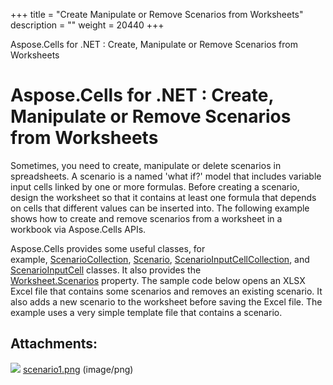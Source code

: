 +++
title = "Create Manipulate or Remove Scenarios from Worksheets" 
description = "" 
weight = 20440 
+++

Aspose.Cells for .NET : Create, Manipulate or Remove Scenarios from Worksheets  

# Aspose.Cells for .NET : Create, Manipulate or Remove Scenarios from Worksheets


Sometimes, you need to create, manipulate or delete scenarios in spreadsheets. A scenario is a named 'what if?' model that includes variable input cells linked by one or more formulas. Before creating a scenario, design the worksheet so that it contains at least one formula that depends on cells that different values can be inserted into. The following example shows how to create and remove scenarios from a worksheet in a workbook via Aspose.Cells APIs.

Aspose.Cells provides some useful classes, for example, [ScenarioCollection](https://apireference.aspose.com/net/cells/aspose.cells/scenariocollection), [Scenario](https://apireference.aspose.com/net/cells/aspose.cells/scenario), [ScenarioInputCellCollection](https://apireference.aspose.com/net/cells/aspose.cells/scenarioinputcellcollection), and [ScenarioInputCell](https://apireference.aspose.com/net/cells/aspose.cells/scenarioinputcell) classes. It also provides the [Worksheet.Scenarios](https://apireference.aspose.com/net/cells/aspose.cells/worksheet/properties/scenarios) property. The sample code below opens an XLSX Excel file that contains some scenarios and removes an existing scenario. It also adds a new scenario to the worksheet before saving the Excel file. The example uses a very simple template file that contains a scenario.

## Attachments:

![](https://docs2.aspose.com/cells/net/images/icons/bullet_blue.gif) [scenario1.png](https://docs2.aspose.com/cells/net/attachments/5017653/5112223.png) (image/png)  

